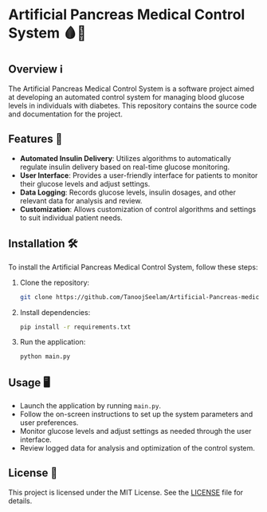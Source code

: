 # Artificial Pancreas Medical Control System 🩸💉

## Overview ℹ️

The Artificial Pancreas Medical Control System is a software project aimed at developing an automated control system for managing blood glucose levels in individuals with diabetes. This repository contains the source code and documentation for the project.

## Features 🚀

- **Automated Insulin Delivery**: Utilizes algorithms to automatically regulate insulin delivery based on real-time glucose monitoring.
- **User Interface**: Provides a user-friendly interface for patients to monitor their glucose levels and adjust settings.
- **Data Logging**: Records glucose levels, insulin dosages, and other relevant data for analysis and review.
- **Customization**: Allows customization of control algorithms and settings to suit individual patient needs.

## Installation 🛠️

To install the Artificial Pancreas Medical Control System, follow these steps:

1. Clone the repository:

   ```bash
   git clone https://github.com/TanoojSeelam/Artificial-Pancreas-medical-control-system.git
   ```

2. Install dependencies:

   ```bash
   pip install -r requirements.txt
   ```

3. Run the application:

   ```bash
   python main.py
   ```

## Usage 🖥️

- Launch the application by running `main.py`.
- Follow the on-screen instructions to set up the system parameters and user preferences.
- Monitor glucose levels and adjust settings as needed through the user interface.
- Review logged data for analysis and optimization of the control system.

## License 📝

This project is licensed under the MIT License. See the [LICENSE](LICENSE) file for details.
